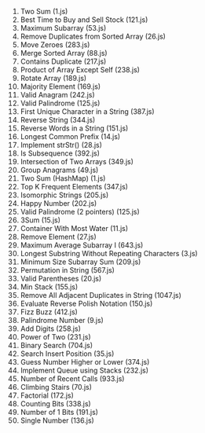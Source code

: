 1. Two Sum (1.js)
2. Best Time to Buy and Sell Stock (121.js)
3. Maximum Subarray (53.js)
4. Remove Duplicates from Sorted Array (26.js)
5. Move Zeroes (283.js)
6. Merge Sorted Array (88.js)
7. Contains Duplicate (217.js)
8. Product of Array Except Self (238.js)
9. Rotate Array (189.js)
10. Majority Element (169.js)
11. Valid Anagram (242.js)
12. Valid Palindrome (125.js)
13. First Unique Character in a String (387.js)
14. Reverse String (344.js)
15. Reverse Words in a String (151.js)
16. Longest Common Prefix (14.js)
17. Implement strStr() (28.js)
18. Is Subsequence (392.js)
19. Intersection of Two Arrays (349.js)
20. Group Anagrams (49.js)
21. Two Sum (HashMap) (1.js)
22. Top K Frequent Elements (347.js)
23. Isomorphic Strings (205.js)
24. Happy Number (202.js)
25. Valid Palindrome (2 pointers) (125.js)
26. 3Sum (15.js)
27. Container With Most Water (11.js)
28. Remove Element (27.js)
29. Maximum Average Subarray I (643.js)
30. Longest Substring Without Repeating Characters (3.js)
31. Minimum Size Subarray Sum (209.js)
32. Permutation in String (567.js)
33. Valid Parentheses (20.js)
34. Min Stack (155.js)
35. Remove All Adjacent Duplicates in String (1047.js)
36. Evaluate Reverse Polish Notation (150.js)
37. Fizz Buzz (412.js)
38. Palindrome Number (9.js)
39. Add Digits (258.js)
40. Power of Two (231.js)
41. Binary Search (704.js)
42. Search Insert Position (35.js)
43. Guess Number Higher or Lower (374.js)
44. Implement Queue using Stacks (232.js)
45. Number of Recent Calls (933.js)
46. Climbing Stairs (70.js)
47. Factorial (172.js)
48. Counting Bits (338.js)
49. Number of 1 Bits (191.js)
50. Single Number (136.js)
